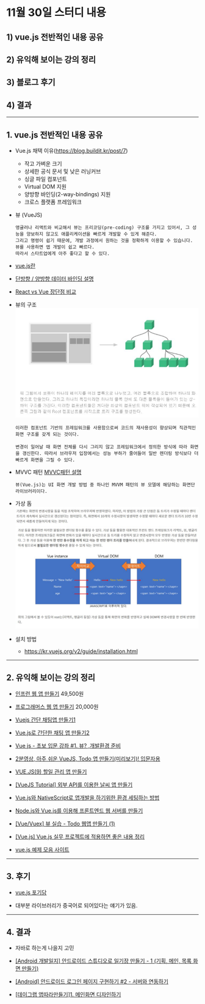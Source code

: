 # 11월 30일 스터디 내용

## 1) vue.js 전반적인 내용 공유
## 2) 유익해 보이는 강의 정리
## 3) 블로그 후기
## 4) 결과

---

## 1. vue.js 전반적인 내용 공유

- Vue.js 채택 이유(https://blog.buildit.kr/post/7)

  - 작고 가벼운 크기
  - 상세한 공식 문서 및 낮은 러닝커브 
  - 싱글 파일 컴포넌트
  - Virtual DOM 지원
  - 양방향 바인딩(2-way-bindings) 지원
  - 크로스 플랫폼 프레임워크


- 뷰 (VueJS) 
  ```
  앵귤러나 리액트와 비교해서 뷰는 프리코딩(pre-coding) 구조를 가지고 있어서, 그 성능을 양보하지 않고도 애플리케이션을 빠르게 개발할 수 있게 해준다. 
  그리고 명령이 쉽기 때문에, 개발 과정에서 원하는 것을 정확하게 이용할 수 있습니다. 
  뷰를 사용하면 앱 개발이 쉽고 빠르다. 
  따라서 스타트업에게 아주 좋다고 할 수 있다.
  ```
- [vue.js란 ](https://mkil.tistory.com/435?category=734440)
 
- [단방향 / 양방향 데이터 바인딩 설명](https://authorkim0921.tistory.com/13)

- [React vs Vue 장단점 비교](https://velog.io/@leehaeun0/React-vs-Vue-%EC%9E%A5%EB%8B%A8%EC%A0%90-%EB%B9%84%EA%B5%90)
  
- 뷰의 구조
![뷰의 구조](./img/img1.JPG)
  ```
  이러한 컴포넌트 기반의 프레임워크를 사용함으로써 코드의 재사용성이 향상되며 직관적인 화면 구조를 갖게 되는 것이다.

  변경이 일어날 때 화면 전체를 다시 그리지 않고 프레임워크에서 정의한 방식에 따라 화면을 갱신한다. 따라서 브라우저 입장에서는 성능 부하가 줄어들어 일반 렌더링 방식보다 더 빠르게 화면을 그릴 수 있다.
  ```

- MVVC 패턴 [MVVC패턴 설명](https://blog.yena.io/studynote/2019/03/16/Android-MVVM-AAC-1.html)
  ```
  뷰(Vue.js)는 UI 화면 개발 방법 중 하나인 MVVM 패턴의 뷰 모델에 해당하는 화면단 라이브러리이다.
  ```

- 가상 돔
![가상 돔](./img/img3.JPG)
![가상 돔](./img/img2.JPG)

- 설치 방법
  - https://kr.vuejs.org/v2/guide/installation.html


---
## 2.  유익해 보이는 강의 정리

- [인프런 웹 앱 만들기](https://www.inflearn.com/course/vue-pwa-vue-js-%EC%A4%91%EA%B8%89) 49,500원
- [프로그래머스 웹 앱 만들기](https://programmers.co.kr/learn/courses/4672) 20,000원

- [Vuejs 간단 채팅앱 만들기1](https://velog.io/@kay/Vuejs%EB%A1%9C-%EC%B1%84%ED%8C%85%EC%95%B1-%EB%A7%8C%EB%93%A4%EA%B8%B0-6yjnj4u6r6) 

- [Vue.js로 간단한 채팅 앱 만들기2](https://ichi.pro/ko/vue-jslo-gandanhan-chaeting-aeb-mandeulgi-77156039509677) 

- [Vue js - 초보 입문 강좌 #1. 뷰? ,개발환경 준비](https://www.youtube.com/watch?v=DmgAvJhK3YE&list=PLpJDjPqxGWGrkyxxavs2oW-SK3v_8VLwa) 

- [2분영상, 아주 쉬운 VueJS, Todo 앱 만들기(미리보기)! 입문자용](https://www.youtube.com/watch?v=XDh1Gej_vQI) 
  
- [VUE.JS(9) 할일 관리 앱 만들기](https://blog.naver.com/PostView.naver?blogId=yura0501&logNo=222493657641&parentCategoryNo=&categoryNo=39&viewDate=&isShowPopularPosts=true&from=search) 

- [[VueJS Tutorial] 외부 API를 이용한 날씨 앱 만들기](https://smoh.tistory.com/352)
  
- [Vue.js와 NativeScript로 앱개발을 하기위한 환경 세팅하는 방법](https://ux.stories.pe.kr/185)
  
- [Node.js와  Vue.js를 이용해 프론트엔드 웹 서버를 만들기](https://imasoftwareengineer.tistory.com/39)
  
- [[Vue/Vuex] 뷰 실습 - Todo 웹앱 만들기 (1)](https://nykim.work/74)


- [[Vue.js] Vue.js 실무 프로젝트에 적용하면 좋은 내용 정리](https://jess2.xyz/vue/vue-tip/)


- [vue.js 예제 모음 사이트](https://vuejsexamples.com/)
---


## 3.  후기

- [vue.js 포기담](https://yuja-kong.tistory.com/entry/nativescript-vue-%EC%95%B1-%EA%B0%9C%EB%B0%9C-%EB%8F%84%EC%A0%84%EA%B8%B0%EB%9D%BC%EA%B3%A0-%EC%93%B0%EA%B3%A0-%ED%8F%AC%EA%B8%B0%EB%8B%B4%EC%9D%B4%EB%9D%BC%EA%B3%A0-%EC%9D%BD%EB%8A%94%EB%8B%A4)

- 대부분 라이브러리가 중국어로 되어있다는 얘기가 있음.
  

---

## 4.  결과

- 자바로 하는게 나을지 고민

- [[Android 개발일지] 안드로이드 스튜디오로 일기장 만들기 - 1 (기획, 메인, 목록 화면 만들기)](https://hanyeop.tistory.com/89)

- [[Android] 안드로이드 로그인 페이지 구현하기 #2 - 서버와 연동하기](https://m.blog.naver.com/rhrkdfus/221397524547)


- [[데이그랩 앱따라만들기]1. 메인화면 디자인하기](https://codeasy.tistory.com/27)